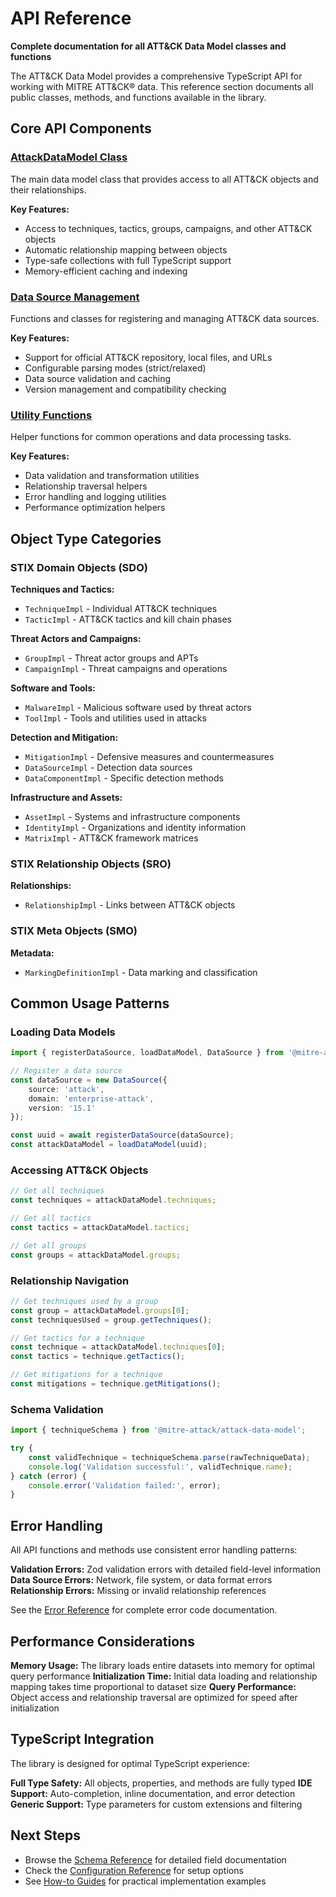 # API Reference

**Complete documentation for all ATT&CK Data Model classes and functions**

The ATT&CK Data Model provides a comprehensive TypeScript API for working with MITRE ATT&CK® data. This reference section documents all public classes, methods, and functions available in the library.

## Core API Components

### [AttackDataModel Class](./attack-data-model)

The main data model class that provides access to all ATT&CK objects and their relationships.

**Key Features:**

- Access to techniques, tactics, groups, campaigns, and other ATT&CK objects
- Automatic relationship mapping between objects
- Type-safe collections with full TypeScript support
- Memory-efficient caching and indexing

### [Data Source Management](./data-sources)

Functions and classes for registering and managing ATT&CK data sources.

**Key Features:**

- Support for official ATT&CK repository, local files, and URLs
- Configurable parsing modes (strict/relaxed)
- Data source validation and caching
- Version management and compatibility checking

### [Utility Functions](./utilities)

Helper functions for common operations and data processing tasks.

**Key Features:**

- Data validation and transformation utilities
- Relationship traversal helpers
- Error handling and logging utilities
- Performance optimization helpers

## Object Type Categories

### STIX Domain Objects (SDO)

**Techniques and Tactics:**

- `TechniqueImpl` - Individual ATT&CK techniques
- `TacticImpl` - ATT&CK tactics and kill chain phases

**Threat Actors and Campaigns:**

- `GroupImpl` - Threat actor groups and APTs
- `CampaignImpl` - Threat campaigns and operations

**Software and Tools:**

- `MalwareImpl` - Malicious software used by threat actors
- `ToolImpl` - Tools and utilities used in attacks

**Detection and Mitigation:**

- `MitigationImpl` - Defensive measures and countermeasures
- `DataSourceImpl` - Detection data sources
- `DataComponentImpl` - Specific detection methods

**Infrastructure and Assets:**

- `AssetImpl` - Systems and infrastructure components
- `IdentityImpl` - Organizations and identity information
- `MatrixImpl` - ATT&CK framework matrices

### STIX Relationship Objects (SRO)

**Relationships:**

- `RelationshipImpl` - Links between ATT&CK objects

### STIX Meta Objects (SMO)

**Metadata:**

- `MarkingDefinitionImpl` - Data marking and classification

## Common Usage Patterns

### Loading Data Models

```typescript
import { registerDataSource, loadDataModel, DataSource } from '@mitre-attack/attack-data-model';

// Register a data source
const dataSource = new DataSource({
    source: 'attack',
    domain: 'enterprise-attack',
    version: '15.1'
});

const uuid = await registerDataSource(dataSource);
const attackDataModel = loadDataModel(uuid);
```

### Accessing ATT&CK Objects

```typescript
// Get all techniques
const techniques = attackDataModel.techniques;

// Get all tactics
const tactics = attackDataModel.tactics;

// Get all groups
const groups = attackDataModel.groups;
```

### Relationship Navigation

```typescript
// Get techniques used by a group
const group = attackDataModel.groups[0];
const techniquesUsed = group.getTechniques();

// Get tactics for a technique
const technique = attackDataModel.techniques[0];
const tactics = technique.getTactics();

// Get mitigations for a technique
const mitigations = technique.getMitigations();
```

### Schema Validation

```typescript
import { techniqueSchema } from '@mitre-attack/attack-data-model';

try {
    const validTechnique = techniqueSchema.parse(rawTechniqueData);
    console.log('Validation successful:', validTechnique.name);
} catch (error) {
    console.error('Validation failed:', error);
}
```

## Error Handling

All API functions and methods use consistent error handling patterns:

**Validation Errors:** Zod validation errors with detailed field-level information
**Data Source Errors:** Network, file system, or data format errors
**Relationship Errors:** Missing or invalid relationship references

See the [Error Reference](../errors) for complete error code documentation.

## Performance Considerations

**Memory Usage:** The library loads entire datasets into memory for optimal query performance
**Initialization Time:** Initial data loading and relationship mapping takes time proportional to dataset size
**Query Performance:** Object access and relationship traversal are optimized for speed after initialization

## TypeScript Integration

The library is designed for optimal TypeScript experience:

**Full Type Safety:** All objects, properties, and methods are fully typed
**IDE Support:** Auto-completion, inline documentation, and error detection
**Generic Support:** Type parameters for custom extensions and filtering

## Next Steps

- Browse the [Schema Reference](../schemas/) for detailed field documentation
- Check the [Configuration Reference](../configuration) for setup options
- See [How-to Guides](../../how-to-guides/) for practical implementation examples
